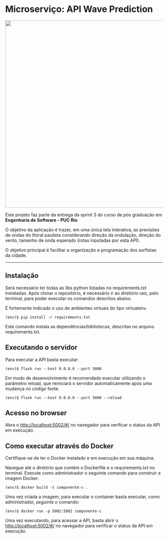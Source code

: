 # Microserviço: API Wave Prediction

<p float="left">

 <img src="https://user-images.githubusercontent.com/59067501/267109015-98556724-6c57-4212-9d5f-36a9a0b20426.jpg" width="600" />

Este projeto faz parte da entrega da sprint 3 do curso de pós graduação em **Engenharia de Software - PUC Rio** 

O objetivo da aplicação é trazer, em uma única tela interativa, as previsões de ondas do litoral paulista considerando direção da ondulação, direção do vento, tamanho de onda esperado (rotas inputadas por esta API).

O objetivo principal é facilitar a organização e programação dos surfistas da cidade. 

---

## Instalação

Será necessário ter todas as libs python listadas no requirements.txt instaladas. Após clonar o repositório, é necessário ir ao diretório raiz, pelo terminal, para poder executar os comandos descritos abaixo.

É fortemente indicado o uso de ambientes virtuais do tipo virtualenv.

```
(env)$ pip install -r requirements.txt
```

Este comando instala as dependências/bibliotecas, descritas no arquivo requirements.txt.

## Executando o servidor
Para executar a API basta executar:

```
(env)$ flask run --host 0.0.0.0 --port 5000
```

Em modo de desenvolvimento é recomendado executar utilizando o parâmetro reload, que reiniciará o servidor automaticamente após uma mudança no código fonte.

```
(env)$ flask run --host 0.0.0.0 --port 5000 --reload
```

## Acesso no browser
Abra o [http://localhost:5002/#/](http://localhost:5002/#/) no navegador para verificar o status da API em execução.

## Como executar através do Docker


Certifique-se de ter o Docker instalado e em execução em sua máquina.

Navegue até o diretório que contém o Dockerfile e o requirements.txt no terminal. Execute como administrador o seguinte comando para construir a imagem Docker:

```
(env)$ docker build -t componente-c .
```

Uma vez criada a imagem, para executar o container basta executar, como administrador, seguinte o comando:

```
(env)$ docker run -p 5002:5002 componente-c
```

Uma vez executando, para acessar a API, basta abrir o [http://localhost:5002/#/](http://localhost:5002/#/) no navegador para verificar o status da API em execução.


